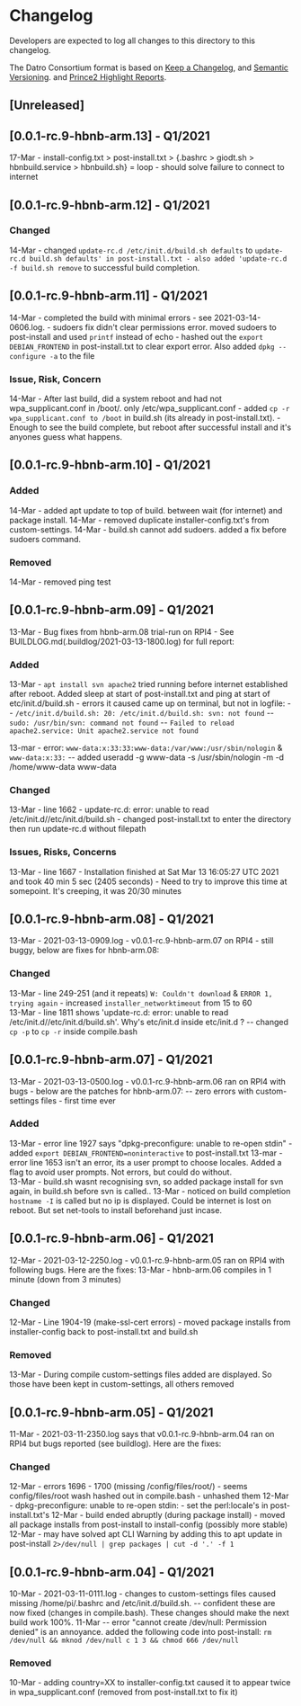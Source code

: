 # Changelog
Developers are expected to log all changes to this directory to this changelog.

The Datro Consortium format is based on [Keep a Changelog](https://keepachangelog.com/en/1.0.0/),
and [Semantic Versioning](https://semver.org/spec/v2.0.0.html).
and [Prince2 Highlight Reports](https://prince2.wiki/management-products/highlight-report/).

## [Unreleased]

## [0.0.1-rc.9-hbnb-arm.13] - Q1/2021
17-Mar - install-config.txt > post-install.txt > {.bashrc > giodt.sh > hbnbuild.service > hbnbuild.sh} = loop
       - should solve failure to connect to internet

## [0.0.1-rc.9-hbnb-arm.12] - Q1/2021

### Changed
14-Mar    - changed `update-rc.d /etc/init.d/build.sh defaults` to  `update-rc.d build.sh defaults' in post-install.txt
          - also added 'update-rc.d -f build.sh remove` to successful build completion.

## [0.0.1-rc.9-hbnb-arm.11] - Q1/2021
14-Mar - completed the build with minimal errors - see 2021-03-14-0606.log. 
          - sudoers fix didn't clear permissions error. moved sudoers to post-install and used `printf` instead of echo
          - hashed out the `export DEBIAN_FRONTEND` in post-install.txt to clear export error. Also added `dpkg --configure -a` to the file

### Issue, Risk, Concern
14-Mar - After last build, did a system reboot and had not wpa_supplicant.conf in /boot/. only /etc/wpa_supplicant.conf
         - added `cp -r wpa_supplicant.conf to /boot` in build.sh (its already in post-install.txt). 
         - Enough to see the build complete, but reboot after successful install and it's anyones guess what happens.  

## [0.0.1-rc.9-hbnb-arm.10] - Q1/2021

### Added
14-Mar - added apt update to top of build. between wait (for internet) and package install.
14-Mar - removed duplicate installer-config.txt's from custom-settings.
14-Mar - build.sh cannot add sudoers. added a fix before sudoers command.

### Removed
14-Mar - removed ping test

## [0.0.1-rc.9-hbnb-arm.09] - Q1/2021
13-Mar - Bug fixes from hbnb-arm.08 trial-run on RPI4 - See BUILDLOG.md(.buildlog/2021-03-13-1800.log) for full report:

### Added
13-Mar - `apt install svn apache2` tried running before internet established after reboot. Added sleep at start of post-install.txt and ping at start of etc/init.d/build.sh
       -  errors it caused came up on terminal, but not in logfile:
          -- `/etc/init.d/build.sh: 20: /etc/init.d/build.sh: svn: not found`
          -- `sudo: /usr/bin/svn: command not found`
          -- `Failed to reload apache2.service: Unit apache2.service not found`

13-mar - error: `www-data:x:33:33:www-data:/var/www:/usr/sbin/nologin` & `www-data:x:33:`
          -- added useradd -g www-data -s /usr/sbin/nologin -m -d /home/www-data www-data

### Changed
13-Mar - line 1662 -  update-rc.d: error: unable to read /etc/init.d//etc/init.d/build.sh
                   -  changed post-install.txt to enter the directory then run update-rc.d without filepath

### Issues, Risks, Concerns
13-Mar - line 1667 -  Installation finished at Sat Mar 13 16:05:27 UTC 2021 and took 40 min 5 sec (2405 seconds)
                   -  Need to try to improve this time at somepoint. It's creeping, it was 20/30 minutes

## [0.0.1-rc.9-hbnb-arm.08] - Q1/2021
13-Mar - 2021-03-13-0909.log - v0.0.1-rc.9-hbnb-arm.07 on RPI4 - still buggy, below are fixes for hbnb-arm.08:

### Changed
13-Mar - line 249-251 (and it repeats) `W: Couldn't download` & `ERROR 1, trying again` - increased `installer_networktimeout` from 15 to 60    
13-Mar - line 1811 shows 'update-rc.d: error: unable to read /etc/init.d//etc/init.d/build.sh'. Why's etc/init.d inside etc/init.d ? 
         -- changed `cp -p` to `cp -r` inside compile.bash
    
## [0.0.1-rc.9-hbnb-arm.07] - Q1/2021
13-Mar - 2021-03-13-0500.log - v0.0.1-rc.9-hbnb-arm.06 ran on RPI4 with bugs - below are the patches for hbnb-arm.07:
         -- zero errors with custom-settings files - first time ever

### Added
13-Mar - error line 1927 says "dpkg-preconfigure: unable to re-open stdin" - added `export DEBIAN_FRONTEND=noninteractive` to post-install.txt
13-mar - error line 1653 isn't an error, its a user prompt to choose locales. Added a flag to avoid user prompts. Not errors, but could do without.        
13-Mar - build.sh wasnt recognising svn, so added package install for svn again, in build.sh before svn is called..
13-Mar - noticed on build completion `hostname -I` is called but no ip is displayed. Could be internet is lost on reboot. But set net-tools to install beforehand just incase.

## [0.0.1-rc.9-hbnb-arm.06] - Q1/2021
12-Mar - 2021-03-12-2250.log - v0.0.1-rc.9-hbnb-arm.05 ran on RPI4 with following bugs. Here are the fixes:
13-Mar - hbnb-arm.06 compiles in 1 minute (down from 3 minutes)

### Changed
12-Mar - Line 1904-19 (make-ssl-cert errors) - moved package installs from installer-config back to post-install.txt and build.sh     

### Removed
13-Mar - During compile custom-settings files added are displayed. So those have been kept in custom-settings, all others removed  
        
## [0.0.1-rc.9-hbnb-arm.05] - Q1/2021
11-Mar - 2021-03-11-2350.log says that v0.0.1-rc.9-hbnb-arm.04 ran on RPI4 but bugs reported (see buildlog). Here are the fixes:

### Changed
12-Mar - errors 1696 - 1700 (missing /config/files/root/) - seems config/files/root wash hashed out in compile.bash - unhashed them
12-Mar - dpkg-preconfigure: unable to re-open stdin: - set the perl:locale's in post-install.txt's
12-Mar - build ended abruptly (during package install) - moved all package installs from post-install to install-config (possibly more stable)
12-Mar - may have solved apt CLI Warning by adding this to apt update in post-install  `2>/dev/null | grep packages | cut -d '.' -f 1`

## [0.0.1-rc.9-hbnb-arm.04] - Q1/2021
10-Mar - 2021-03-11-0111.log - changes to custom-settings files caused missing /home/pi/.bashrc and /etc/init.d/build.sh. 
         -- confident these are now fixed (changes in compile.bash). These changes should make the next build work 100%. 
11-Mar   -- error "cannot create /dev/null: Permission denied" is an annoyance. added the following code into post-install:
            `rm /dev/null && mknod /dev/null c 1 3 && chmod 666 /dev/null`

### Removed
10-Mar - adding country=XX to installer-config.txt caused it to appear twice in wpa_supplicant.conf (removed from post-install.txt to fix it)
